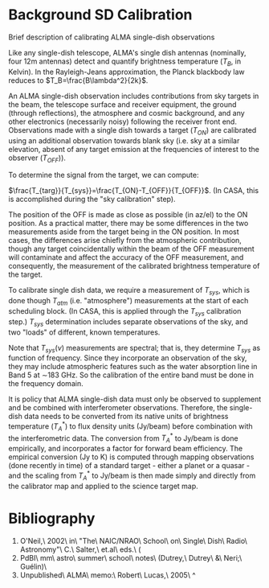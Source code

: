 

# Background SD Calibration 

Brief description of calibrating ALMA single-dish observations

Like any single-dish telescope, ALMA\'s single dish antennas (nominally, four 12m antennas) detect and quantify brightness temperature ($T_B$, in Kelvin). In the Rayleigh-Jeans approximation, the Planck blackbody law reduces to $T_B=\frac{B\lambda^2}{2k}$.  

An ALMA single-dish observation includes contributions from sky targets in the beam, the telescope surface and receiver equipment, the ground (through reflections), the atmosphere and cosmic background, and any other electronics (necessarily noisy) following the receiver front end. Observations made with a single dish towards a target ($T_{ON}$) are calibrated using an additional observation towards blank sky (i.e. sky at a similar elevation, absent of any target emission at the frequencies of interest to the observer ($T_{OFF}$)).

To determine the signal from the target, we can compute:

$\frac{T_{targ}}{T_{sys}}=\frac{T_{ON}-T_{OFF}}{T_{OFF}}$.   (In CASA, this is accomplished during the \"sky calibration\" step).

The position of the OFF is made as close as possible (in az/el) to the ON position.  As a practical matter, there may be some differences in the two measurements aside from the target being in the ON position. In most cases, the differences arise chiefly from the atmospheric contribution, though any target coincidentally within the beam of the OFF measurement will contaminate and affect the accuracy of the OFF measurement, and consequently, the measurement of the calibrated brightness temperature of the target.

To calibrate single dish data, we require a measurement of $T_{sys}$, which is done though $T_{atm}$ (i.e. \"atmosphere\") measurements at the start of each scheduling block.  (In CASA, this is applied through the $T_{sys}$ calibration step.)  $T_{sys}$ determination includes separate observations of the sky, and two \"loads\" of different, known temperatures.

Note that $T_{sys}(\nu)$ measurements are spectral; that is, they determine $T_{sys}$ as function of frequency. Since they incorporate an observation of the sky, they may include atmospheric features such as the water absorption line in Band 5 at $\sim$183 GHz. So the calibration of the entire band must be done in the frequency domain.

It is policy that ALMA single-dish data must only be observed to supplement and be combined with interferometer observations. Therefore, the single-dish data needs to be converted from its native units of brightness temperature ($T_A^*$) to flux density units (Jy/beam) before combination with the interferometric data. The conversion from $T_A^*$ to Jy/beam is done empirically, and incorporates a factor for forward beam efficiency. The empirical conversion (Jy to K) is computed through mapping observations (done recently in time) of a standard target - either a planet or a quasar - and the scaling from $T_A^*$ to Jy/beam is then made simply and directly from the calibrator map and applied to the science target map. 

 

 

# Bibliography

1. O\'Neil,\ 2002\ in\ \"The\ NAIC/NRAO\ School\ on\ Single\ Dish\ Radio\ Astronomy\"\ C.\ Salter,\ et.al\ eds.\ (
2. PdBI\ mm\ astro\ summer\ school\ notes\ (Dutrey,\ Dutrey\ &\ Neri;\ Guélin)\ 
3. Unpublished\ ALMA\ memo:\ Robert\ Lucas,\ 2005\ 
^

